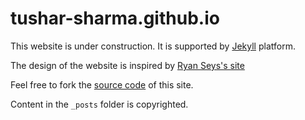 tushar-sharma.github.io
=======================

This website is under construction. It is supported by [Jekyll](https://github.com/mojombo/jekyll) platform. 

The design of the website is inspired by [Ryan Seys's site](https://ryanseys.com)

Feel free to fork the [source code](https://github.com/tushar-sharma/tushar-sharma.github.io) of this site. 

Content in the `_posts` folder is copyrighted. 

